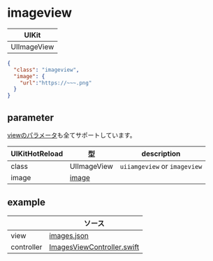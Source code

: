 # imageview

| UIKit |
| ---- |
| UIImageView |

```json
{
  "class": "imageview",
  "image": {
    "url":"https://~~~.png"
  }
}
```

## parameter

[viewのパラメータ](2-2.view.md#parameter)も全てサポートしています。

|  UIKitHotReload | 型 | description |
| ---- | ---- | ---- |
| class | UIImageView | `uiiamgeview` or `imageview` | |
| image | [image](2-999.parameter.md#image) | |


## example

| | ソース |
| ---- | ---- | 
| view | [images.json](../Example/UIKitHotReload/views/images.json) |
| controller | [ImagesViewController.swift](../Example/UIKitHotReload/ViewController/ImagesViewController.swift) |



